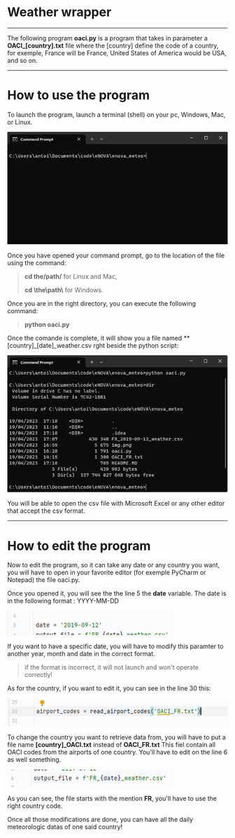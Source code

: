 # Weather wrapper

----
The following program **oaci.py** is a program that takes in parameter a **OACI_[country].txt** file where the [country] define the code of a country, for exemple, France will be France, United States of America would be USA, and so on.

------------------

# How to use the program

To launch the program, launch a terminal (shell) on your pc, Windows, Mac, or Linux.

![img.png](for_readme/img.png)

Once you have opened your command prompt, go to the location of the file using the command:

> **cd the/path/** for Linux and Mac,
> 
> **cd \the\path\\** for Windows.

Once you are in the right directory, you can execute the following command:

> **python oaci.py**

Once the comande is complete, it will show you a file named **[country]_[date]_weather.csv rght beside the python script:

![img_1.png](for_readme/img_1.png)

You will be able to open the csv file with Microsoft Excel or any other editor that accept the csv format.

-------
# How to edit the program

Now to edit the program, so it can take any date or any country you want, you will have to open in your favorite editor (for exemple PyCharm or Notepad) the file oaci.py.

Once you opened it, you will see the the line 5 the **date** variable. The date is in the following format : YYYY-MM-DD

![img_2.png](for_readme/img_2.png)

If you want to have a specific date, you will have to modify this paramter to another year, month and date in the correct format.
> if the format is incorrect, it will not launch and won't operate correctly!

As for the country, if you want to edit it, you can see in the line 30 this:

![img_3.png](for_readme/img_3.png)

To change the country you want to retrieve data from, you will have to put a file name **[country]_OACI.txt** instead of **OACI_FR.txt** This fiel contain all OACI codes from the airports of one country.
You'll have to edit on the line 6 as well something.

![img_4.png](for_readme/img_4.png)

As you can see, the file starts with the mention **FR**, you'll have to use the right country code.

Once all those modifications are done, you can have all the daily meteorologic datas of one said country!